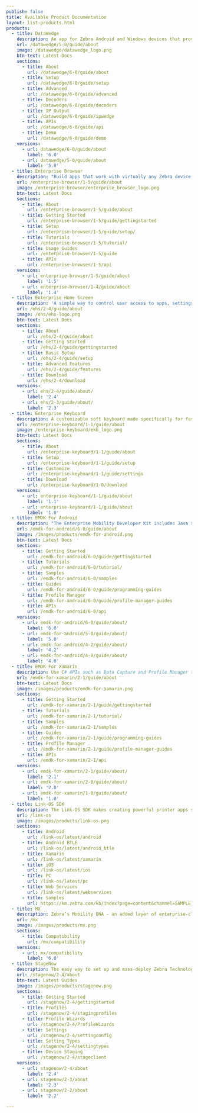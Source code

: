 ```yaml
---
publish: false
title: Available Product Documentation
layout: list-products.html
products:
  - title: DataWedge
    description: An app for Zebra Android and Windows devices that provides barcode scanning and processing services for virtually any other app on the device.
    url: /datawedge/5-0/guide/about
    image: /datawedge/datawedge_logo.png
    btn-text: Latest Docs
    sections:
      - title: About
        url: /datawedge/6-0/guide/about
      - title: Setup
        url: /datawedge/6-0/guide/setup
      - title: Advanced
        url: /datawedge/6-0/guide/advanced
      - title: Decoders
        url: /datawedge/6-0/guide/decoders
      - title: IP Output
        url: /datawedge/6-0/guide/ipwedge
      - title: APIs
        url: /datawedge/6-0/guide/api
      - title: Demo
        url: /datawedge/6-0/guide/demo
    versions:
      - url: datawedge/6-0/guide/about
        label: '6.0'
      - url: datawedge/5-0/guide/about
        label: '5.0'
  - title: Enterprise Browser
    description: "Build apps that work with virtually any Zebra device using standard web technologies such as HTML5, CSS3 and JavaScript."
    url: /enterprise-browser/1-5/guide/about
    image: /enterprise-browser/enterprise_browser_logo.png
    btn-text: Latest Docs
    sections:
      - title: About
        url: /enterprise-browser/1-5/guide/about
      - title: Getting Started
        url: /enterprise-browser/1-5/guide/gettingstarted
      - title: Setup
        url: /enterprise-browser/1-5/guide/setup/
      - title: Tutorials
        url: /enterprise-browser/1-5/tutorial/
      - title: Usage Guides
        url: /enterprise-browser/1-5/guide
      - title: APIs
        url: /enterprise-browser/1-5/api
    versions:
      - url: enterprise-browser/1-5/guide/about
        label: '1.5'
      - url: enterprise-browser/1-4/guide/about
        label: '1.4'
  - title: Enterprise Home Screen
    description: 'A simple way to control user access to apps, settings and files on Android devices without the need for custom code.'
    url: /ehs/2-4/guide/about
    image: /ehs/ehs-logo.png
    btn-text: Latest Docs
    sections:
      - title: About
        url: /ehs/2-4/guide/about
      - title: Getting Started
        url: /ehs/2-4/guide/gettingstarted
      - title: Basic Setup
        url: /ehs/2-4/guide/setup
      - title: Advanced Features
        url: /ehs/2-4/guide/features
      - title: Download
        url: /ehs/2-4/download
    versions:
      - url: ehs/2-4/guide/about/
        label: '2.4'
      - url: ehs/2-3/guide/about/
        label: '2.3'
  - title: Enterprise Keyboard
    description: A customizable soft keyboard made specifically for fast and accurate input by workers in the enterprise.
    url: /enterprise-keyboard/1-1/guide/about
    image: /enterprise-keyboard/ekb_logo.png
    btn-text: Latest Docs
    sections:
      - title: About
        url: /enterprise-keyboard/1-1/guide/about
      - title: Setup
        url: /enterprise-keyboard/1-1/guide/setup
      - title: Customize
        url: /enterprise-keyboard/1-1/guide/settings
      - title: Download
        url: /enterprise-keyboard/1-0/download
    versions:
      - url: enterprise-keyboard/1-1/guide/about
        label: '1.1'
      - url: enterprise-keyboard/1-1/guide/about
        label: '1.0'
  - title: EMDK For Android
    description: "The Enterprise Mobility Developer Kit includes Java sample projects using EMDK APIs, Data Capture, Profile Manager, etc."
    url: /emdk-for-android/6-0/guide/about
    image: /images/products/emdk-for-android.png
    btn-text: Latest Docs
    sections:
      - title: Getting Started
        url: /emdk-for-android/6-0/guide/gettingstarted
      - title: Tutorials
        url: /emdk-for-android/6-0/tutorial/
      - title: Samples
        url: /emdk-for-android/6-0/samples
      - title: Guides
        url: /emdk-for-android/6-0/guide/programming-guides
      - title: Profile Manager
        url: /emdk-for-android/6-0/guide/profile-manager-guides
      - title: APIs
        url: /emdk-for-android/6-0/api
    versions:
      - url: emdk-for-android/6-0/guide/about/
        label: '6.0'
      - url: emdk-for-android/5-0/guide/about/
        label: '5.0'
      - url: emdk-for-android/4-2/guide/about/
        label: '4.2'
      - url: emdk-for-android/4-0/guide/about/
        label: '4.0'
  - title: EMDK For Xamarin
    description: Use C# APIs such as Data Capture and Profile Manager to build Android applications for Zebra devices.
    url: /emdk-for-xamarin/2-1/guide/about
    btn-text: Latest Docs
    image: /images/products/emdk-for-xamarin.png
    sections:
      - title: Getting Started
        url: /emdk-for-xamarin/2-1/guide/gettingstarted
      - title: Tutorials
        url: /emdk-for-xamarin/2-1/tutorial/
      - title: Samples
        url: /emdk-for-xamarin/2-1/samples
      - title: Guides
        url: /emdk-for-xamarin/2-1/guide/programming-guides
      - title: Profile Manager
        url: /emdk-for-xamarin/2-1/guide/profile-manager-guides
      - title: APIs
        url: /emdk-for-xamarin/2-1/api
    versions:
      - url: emdk-for-xamarin/2-1/guide/about/
        label: '2.1'
      - url: emdk-for-xamarin/2-0/guide/about/
        label: '2.0'
      - url: emdk-for-xamarin/1-0/guide/about/
        label: '1.0'
  - title: Link-OS SDK
    description: The Link-OS SDK makes creating powerful printer apps simple and straightforward.
    url: /link-os
    image: /images/products/link-os.png
    sections:
      - title: Android
        url: /link-os/latest/android
      - title: Android BTLE
        url: /link-os/latest/android_btle
      - title: Xamarin
        url: /link-os/latest/xamarin
      - title: iOS
        url: /link-os/latest/ios
      - title: PC
        url: /link-os/latest/pc
      - title: Web Services
        url: /link-os/latest/webservices
      - title: Samples
        url: https://km.zebra.com/kb/index?page=content&channel=SAMPLE_CODE
  - title: MX
    description: Zebra’s Mobility DNA - an added layer of enterprise-class security and manageability for Android devices.
    url: /mx
    image: /images/products/mx.png
    sections:
      - title: Compatibility
        url: /mx/compatibility
    versions:
      - url: mx/compatibility
        label: '6.0'
  - title: StageNow
    description: The easy way to set up and mass-deploy Zebra Technologies' Android-based mobile computers.
    url: /stagenow/2-4/about
    btn-text: Latest Guides
    image: /images/products/stagenow.png
    sections:
      - title: Getting Started
        url: /stagenow/2-4/gettingstarted
      - title: Profiles
        url: /stagenow/2-4/stagingprofiles
      - title: Profile Wizards
        url: /stagenow/2-4/ProfileWizards
      - title: Settings
        url: /stagenow/2-4/settingconfig
      - title: Setting Types
        url: /stagenow/2-4/settingtypes
      - title: Device Staging
        url: /stagenow/2-4/stageclient
    versions:
      - url: stagenow/2-4/about
        label: '2.4'
      - url: stagenow/2-3/about
        label: '2.3'
      - url: stagenow/2-2/about
        label: '2.2'

---
```


